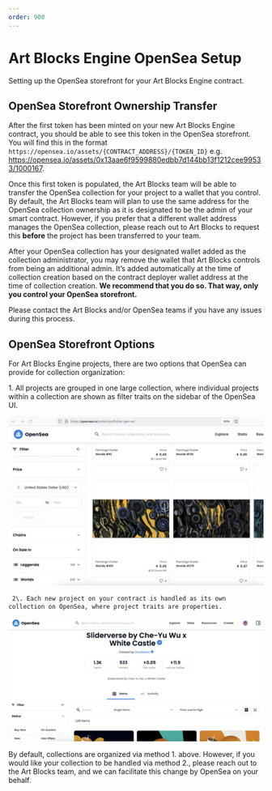 ```yaml
---
order: 900
---
```

# Art Blocks Engine OpenSea Setup

Setting up the OpenSea storefront for your Art Blocks Engine contract.

## OpenSea Storefront Ownership Transfer

After the first token has been minted on your new Art Blocks Engine contract, you should be able to see this token in the OpenSea storefront. You will find this in the format `https://opensea.io/assets/{CONTRACT_ADDRESS}/{TOKEN_ID}` e.g. https://opensea.io/assets/0x13aae6f9599880edbb7d144bb13f1212cee99533/1000167.

Once this first token is populated, the Art Blocks team will be able to transfer the OpenSea collection for your project to a wallet that you control. By default, the Art Blocks team will plan to use the same address for the OpenSea collection ownership as it is designated to be the admin of your smart contract. However, if you prefer that a different wallet address manages the OpenSea collection, please reach out to Art Blocks to request this **before** the project has been transferred to your team.

After your OpenSea collection has your designated wallet added as the collection administrator, you may remove the wallet that Art Blocks controls from being an additional admin. It’s added automatically at the time of collection creation based on the contract deployer wallet address at the time of collection creation. **We recommend that you do so. That way, only you control your OpenSea storefront.**

Please contact the Art Blocks and/or OpenSea teams if you have any issues during this process.


## OpenSea Storefront Options

For Art Blocks Engine projects, there are two options that OpenSea can provide for collection organization:

   1\. All projects are grouped in one large collection, where individual projects within a collection are shown as filter traits on the sidebar of the OpenSea UI.

![All projects in one collection.](/static/screenshot1.png)

     2\. Each new project on your contract is handled as its own collection on OpenSea, where project traits are properties.

![Each project as its own collection.](/static/screenshot2.png)

By default, collections are organized via method 1. above. However, if you would like your collection to be handled via method 2., please reach out to the Art Blocks team, and we can facilitate this change by OpenSea on your behalf.
